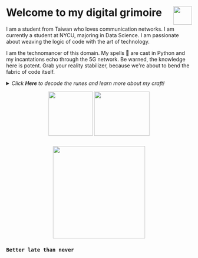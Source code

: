 # Welcome to my digital grimoire <img align="right" src="https://media.tenor.com/images/3b388fe03da271d2674faf85eb7c3fcd/tenor.gif" width="50" height="50" />

I am a student from Taiwan who loves communication networks. I am currently a student at NYCU, majoring in Data Science. I am passionate about weaving the logic of code with the art of technology.

I am the technomancer of this domain. My spells 📜 are cast in Python and my incantations echo through the 5G network. Be warned, the knowledge here is potent. Grab your reality stabilizer, because we're about to bend the fabric of code itself.

<details>
  <summary><i> Click <b> Here </b> to decode the runes and learn more about my craft! </i>
<p align="center">  
  <img align="middle" src="https://media.giphy.com/media/3oKIPnAiaMCws8nOsE/giphy.gif" width="120" height="120"  alt=""/>
  <img align="middle" src="https://media.giphy.com/media/yo3op1vAnYlkvb0a2U/giphy.gif" width="150" height="120"  alt=""/> 
</p> </summary>  



- 🏫 I'm currently studying at __NYCU__, majoring in Data Science
- 🧠 I’m currently learning __5G Networks and Machine Learning__
- ✨ Fun fact: I believe technology is the closest thing we have to magic

<p align="center">
  <img src="https://github-readme-stats.vercel.app/api?username=solar224&show_icons=true&hide_border=true&theme=dracula" alt="solar224's github stats" />
  <img src="https://github-readme-stats.vercel.app/api/top-langs/?username=solar224&layout=compact&hide_border=true&theme=dracula" alt="solar224's top languages" />
</p>

We have now explored the depths of this digital grimoire.

</details>

<p align="center">
<img align="middle" src="https://media.giphy.com/media/MEo2wO0sO2f5ylbS3w/giphy.gif" width="250" height="250"  alt=""/>
</p>

### `Better late than never`
